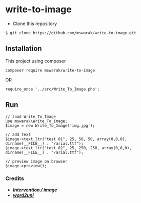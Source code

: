 # write-to-image
- Clone this repository
```
$ git clone https://github.com/mswarak/write-to-image.git
```

## Installation
This project using composer
```
composer require mswarak/write-to-image
```

OR

```
require_once '../src/Write_To_Image.php';
```

## Run
```
// load Write_To_Image
use mswarak\Write_To_Image;
$image = new Write_To_Image('img.jpg');

// add text
$image->text_ltr("test 01", 25, 50, 50, array(0,0,0), dirname(__FILE__) . "/arial.ttf");
$image->text_ltr("test 02", 25, 250, 250, array(0,0,0), dirname(__FILE__) . "/arial.ttf");

// preview image on browser
$image->preview();
```

### Credits
- [***Intervention / image***](https://github.com/Intervention/image)
- [***word2uni***](https://github.com/Null78/word2uni/blob/main/word2uni.php)
